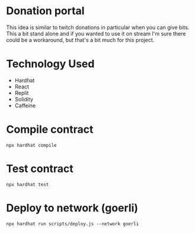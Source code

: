 # Donation portal
This idea is similar to twitch donations in particular when you can give bits. This a bit stand alone and if you wanted to use it on stream I'm sure there could be a workaround, but that's a bit much for this project.

# Technology Used
- Hardhat
- React
- Replit
- Solidity
- Caffeine

# Compile contract
`npx hardhat compile`

# Test contract
`npx hardhat test`

# Deploy to network (goerli)
`npx hardhat run scripts/deploy.js --network goerli`